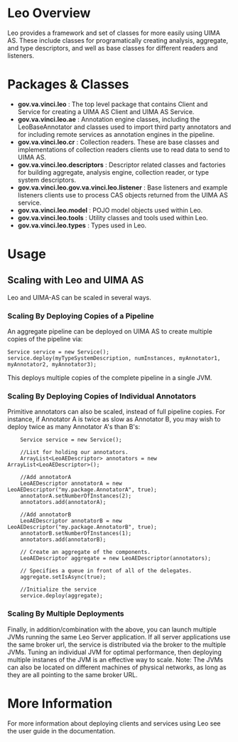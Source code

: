 # Leo Overview

Leo provides a framework and set of classes for more easily using UIMA AS. These include classes for programatically
creating analysis, aggregate, and type descriptors, and well as base classes for different readers and listeners.

# Packages & Classes

* **gov.va.vinci.leo** :
    The top level package that contains Client and Service for creating a UIMA AS Client and UIMA AS Service.
* **gov.va.vinci.leo.ae** :
    Annotation engine classes, including the LeoBaseAnnotator and classes used to import third party annotators and for 
    including remote services as annotation engines in the pipeline.
* **gov.va.vinci.leo.cr** :
    Collection readers. These are base classes and implementations of collection readers clients use to read data
    to send to UIMA AS.
* **gov.va.vinci.leo.descriptors** :
    Descriptor related classes and factories for building aggregate, analysis engine, collection reader, or type system
    descriptors.
* **gov.va.vinci.leo.gov.va.vinci.leo.listener** :
    Base listeners and example listeners clients use to process CAS objects returned from the UIMA AS service.
* **gov.va.vinci.leo.model** :
    POJO model objects used within Leo.
* **gov.va.vinci.leo.tools** :
    Utility classes and tools used within Leo.
* **gov.va.vinci.leo.types** :
    Types used in Leo.

# Usage

## Scaling with Leo and UIMA AS

Leo and UIMA-AS can be scaled in several ways.

### Scaling By Deploying Copies of a Pipeline

An aggregate pipeline can be deployed on UIMA AS to create multiple copies of the pipeline via:

	Service service = new Service();
	service.deploy(myTypeSystemDescription, numInstances, myAnnotator1, myAnnotator2, myAnnotator3);

This deploys multiple copies of the complete pipeline in a single JVM.

### Scaling By Deploying Copies of Individual Annotators

Primitive annotators can also be scaled, instead of full pipeline copies. For instance, if Annotator A is twice as slow as Annotator B, you may wish to deploy twice as many Annotator A's than B's:

        Service service = new Service();
        
        //List for holding our annotators. 
        ArrayList<LeoAEDescriptor> annotators = new ArrayList<LeoAEDescriptor>();
        
        //Add annotatorA 
        LeoAEDescriptor annotatorA = new LeoAEDescriptor("my.package.AnnotatorA", true);
        annotatorA.setNumberOfInstances(2);
        annotators.add(annotatorA);

        //Add annotatorB
        LeoAEDescriptor annotatorB = new LeoAEDescriptor("my.package.AnnotatorB", true);
        annotatorB.setNumberOfInstances(1);
        annotators.add(annotatorB);

        // Create an aggregate of the components. 
        LeoAEDescriptor aggregate = new LeoAEDescriptor(annotators);

        // Specifies a queue in front of all of the delegates. 
        aggregate.setIsAsync(true);
        
        //Initialize the service
        service.deploy(aggregate);

### Scaling By Multiple Deployments

Finally, in addition/combination with the above, you can launch multiple JVMs running the same Leo Server application. If all server applications use the same broker url, the service is distributed via the broker to the multiple JVMs. Tuning an individual JVM for optimal performance, then deploying multiple instanes of the JVM is an effective way to scale. Note: The JVMs can also be located on different machines of physical networks, as long as they are all pointing to the same broker URL.

# More Information

For more information about deploying clients and services using Leo see the user guide in the documentation.